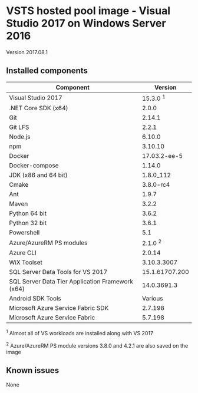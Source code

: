 # VSTS hosted pool image - Visual Studio 2017 on Windows Server 2016

Version 2017.08.1

## Installed components

| Component | Version |
|----------|---------|
| Visual Studio 2017 | 15.3.0 <sup>1</sup> |
| .NET Core SDK (x64) | 2.0.0 |
| Git | 2.14.1 |
| Git LFS | 2.2.1 |
| Node.js | 6.10.0 |
| npm | 3.10.10 |
| Docker | 17.03.2-ee-5 |
| Docker-compose | 1.14.0 |
| JDK (x86 and 64 bit) | 1.8.0_112 |
| Cmake | 3.8.0-rc4 |
| Ant | 1.9.7 |
| Maven | 3.2.2 |
| Python 64 bit | 3.6.2 |
| Python 32 bit | 3.6.1 |
| Powershell | 5.1 |
| Azure/AzureRM PS modules | 2.1.0 <sup>2</sup> |
| Azure CLI | 2.0.14 |
| WiX Toolset | 3.10.3.3007 |
| SQL Server Data Tools for VS 2017 | 15.1.61707.200 |
| SQL Server Data Tier Application Framework (x64) | 14.0.3691.3 |
| Android SDK Tools | Various |
| Microsoft Azure Service Fabric SDK | 2.7.198 |
| Microsoft Azure Service Fabric | 5.7.198 |

<sup>1</sup> Almost all of VS workloads are installed along with VS 2017

<sup>2</sup> Azure/AzureRM PS module versions 3.8.0 and 4.2.1 are also saved on the image

## Known issues

None
